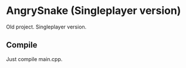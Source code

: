 # AngrySnake (Singleplayer version)
Old project. Singleplayer version.

## Compile
Just compile main.cpp.